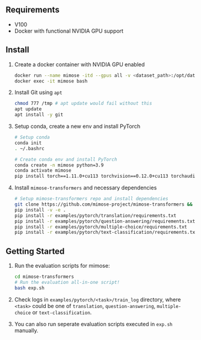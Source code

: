 ## Requirements

- V100
- Docker with functional NVIDIA GPU support

## Install

1. Create a docker container with NVIDIA GPU enabled

   ```bash
   docker run --name mimose -itd --gpus all -v <dataset_path>:/opt/dataset pytorch/pytorch:1.11.0-cuda11.3-cudnn8-devel bash
   docker exec -it mimose bash
   ```

2. Install Git using `apt`

   ```bash
   chmod 777 /tmp # apt update would fail without this
   apt update
   apt install -y git
   ```

3. Setup conda, create a new env and install PyTorch

   ```bash
   # Setup conda
   conda init
   . ~/.bashrc
   
   # Create conda env and install PyTorch
   conda create -n mimose python=3.9
   conda activate mimose
   pip install torch==1.11.0+cu113 torchvision==0.12.0+cu113 torchaudio==0.11.0 --extra-index-url https://download.pytorch.org/whl/cu113
   
   ```

4. Install `mimose-transformers` and necessary dependencies

   ```bash
   # Setup mimose-transformers repo and install dependencies
   git clone https://github.com/mimose-project/mimose-transformers && cd mimose-transformers
   pip install -v -e .
   pip install -r examples/pytorch/translation/requirements.txt
   pip install -r examples/pytorch/question-answering/requirements.txt
   pip install -r examples/pytorch/multiple-choice/requirements.txt
   pip install -r examples/pytorch/text-classification/requirements.txt
   ```

## Getting Started

1. Run the evaluation scripts for mimose:

   ```bash
   cd mimose-transformers
   # Run the evaluation all-in-one script!
   bash exp.sh
   ```

2. Check logs in `examples/pytorch/<task>/train_log` directory, where `<task>` could be one of `translation`, `question-answering`, `multiple-choice` or `text-classification`.

3. You can also run seperate evaluation scripts executed in `exp.sh` manually.
